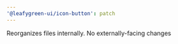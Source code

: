 ```yaml
---
'@leafygreen-ui/icon-button': patch
---
```


Reorganizes files internally. No externally-facing changes

